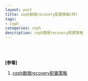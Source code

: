 ```yaml
---
layout: post
title: ceph数据recovery配置策略(转)
tags:
- ceph
categories: ceph
description: ceph数据recovery配置策略
---
```






<!-- more -->






<br />
<br />

**[参看]**

1. [ceph数据recovery配置策略](http://t.zoukankan.com/zhongguiyao-p-14256058.html)


<br />
<br />
<br />

